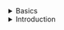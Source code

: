 <details>
<summary>Basics</summary>
<br>
  
  **What is Terraform, and how does it differ from other Infrastructure-as-Code tools?**
  
  - Terraform is an open-source Infrastructure-as-Code (IaC) tool used to define and manage infrastructure resources across multiple cloud providers and on-premises infrastructure. It allows users to define infrastructure resources as code using a declarative syntax, and then use that code to create, modify, and destroy resources.

Compared to other IaC tools like Ansible, Chef, or Puppet which focus on automating configuration management tasks, Terraform focuses on managing infrastructure resources such as compute instances, storage, network components, and more. Additionally, Terraform supports multiple cloud providers, allowing users to manage resources across heterogeneous environments. Terraform also uses a state file to track resource changes and dependencies, making it easier to maintain and manage complex infrastructure environments.
  How do you manage dependencies in Terraform, and what are some best practices to follow?
  What is a provider in Terraform, and how do you choose the appropriate provider for a given task?
  What is a state file in Terraform, and why is it important to manage it carefully?
  How do you implement rolling updates or blue-green deployments using Terraform? Can you walk me through the process?
</details>

<details>
<summary>Introduction</summary>
<br>
  
</details>
